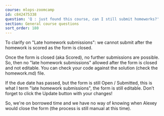 ```yaml
---
course: mlops-zoomcamp
id: c842475338
question: 'Q : just found this course, can I still submit homeworks?'
section: General course questions
sort_order: 180
---
```


To clarify on "Late homework submissions": we cannot submit after the homework is scored as the form is closed.

Once the form is closed (aka Scored), no further submissions are possible. So, then no "late homework submissions" allowed after the form is closed and not editable. You can check your code against the solution (check the homework.md) file.

If the due date has passed, but the form is still Open / Submitted, this is what I term "late homework submissions", the form is still editable. Don’t forget to click the Update button with your changes!

So, we're on borrowed time and we have no way of knowing when Alexey would close the form (the process is still manual at this time).

